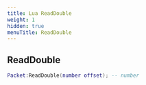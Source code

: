 ```yaml
---
title: Lua ReadDouble
weight: 1
hidden: true
menuTitle: ReadDouble
---
```

## ReadDouble
```lua
Packet:ReadDouble(number offset); -- number
```